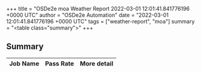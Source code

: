 +++
title = "OSDe2e moa Weather Report 2022-03-01 12:01:41.841776196 +0000 UTC"
author = "OSDe2e Automation"
date = "2022-03-01 12:01:41.841776196 +0000 UTC"
tags = ["weather-report", "moa"]
summary = "<table class=\"summary\"></table>"
+++
## Summary

| Job Name | Pass Rate | More detail |
|----------|-----------|-------------|




